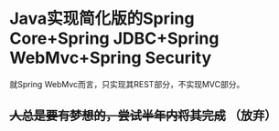 # Java实现简化版的Spring Core+Spring JDBC+Spring WebMvc+Spring Security
就Spring WebMvc而言，只实现其REST部分，不实现MVC部分。

## ~~人总是要有梦想的，尝试半年内将其完成~~ （放弃）



